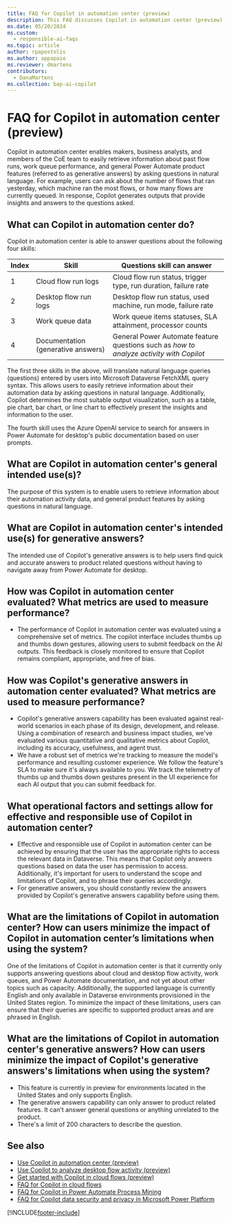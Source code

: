 ```yaml
---
title: FAQ for Copilot in automation center (preview)
description: This FAQ discusses Copilot in automation center (preview) and the key considerations for making use of this technology responsibly.
ms.date: 05/20/2024
ms.custom: 
  - responsible-ai-faqs
ms.topic: article
author: rpapostolis
ms.author: appapaio
ms.reviewer: dmartens
contributors:
  - DanaMartens
ms.collection: bap-ai-copilot
---
```


# FAQ for Copilot in automation center (preview)

Copilot in automation center enables makers, business analysts, and members of the CoE team to easily retrieve information about past flow runs, work queue performance, and general Power Automate product features (referred to as generative answers) by asking questions in natural language. For example, users can ask about the number of flows that ran yesterday, which machine ran the most flows, or how many flows are currently queued. In response, Copilot generates outputs that provide insights and answers to the questions asked.

## What can Copilot in automation center do?

Copilot in automation center is able to answer questions about the following four skills:

| Index | Skill | Questions skill can answer|
|---|---|---|
| 1 | Cloud flow run logs | Cloud flow run status, trigger type, run duration, failure rate |
| 2 | Desktop flow run logs | Desktop flow run status, used machine, run mode, failure rate |
| 3 | Work queue data | Work queue items statuses, SLA attainment, processor counts |
| 4 | Documentation (generative answers) | General Power Automate feature questions such as *how to analyze activity with Copilot* |

The first three skills in the above, will translate natural language queries (questions) entered by users into Microsoft Dataverse FetchXML query syntax. This allows users to easily retrieve information about their automation data by asking questions in natural language. Additionally, Copilot determines the most suitable output visualization, such as a table, pie chart, bar chart, or line chart to effectively present the insights and information to the user.

The fourth skill uses the Azure OpenAI service to search for answers in Power Automate for desktop's public documentation based on user prompts.

## What are Copilot in automation center's general intended use(s)?

The purpose of this system is to enable users to retrieve information about their automation activity data, and general product features by asking questions in natural language.

## What are Copilot in automation center's intended use(s) for generative answers?

The intended use of Copilot's generative answers is to help users find quick and accurate answers to product related questions without having to navigate away from Power Automate for desktop.

## How was Copilot in automation center evaluated? What metrics are used to measure performance?

- The performance of Copilot in automation center was evaluated using a comprehensive set of metrics. The copilot interface includes thumbs up and thumbs down gestures, allowing users to submit feedback on the AI outputs. This feedback is closely monitored to ensure that Copilot remains compliant, appropriate, and free of bias.

## How was Copilot's generative answers in automation center evaluated? What metrics are used to measure performance?

- Copilot's generative answers capability has been evaluated against real-world scenarios in each phase of its design, development, and release. Using a combination of research and business impact studies, we've evaluated various quantitative and qualitative metrics about Copilot, including its accuracy, usefulness, and agent trust.
- We have a robust set of metrics we're tracking to measure the model's performance and resulting customer experience. We follow the feature's SLA to make sure it's always available to you. We track the telemetry of thumbs up and thumbs down gestures present in the UI experience for each AI output that you can submit feedback for.

## What operational factors and settings allow for effective and responsible use of Copilot in automation center?

- Effective and responsible use of Copilot in automation center can be achieved by ensuring that the user has the appropriate rights to access the relevant data in Dataverse. This means that Copilot only answers questions based on data the user has permission to access. Additionally, it's important for users to understand the scope and limitations of Copilot, and to phrase their queries accordingly.
- For generative answers, you should constantly review the answers provided by Copilot's generative answers capability before using them.

## What are the limitations of Copilot in automation center? How can users minimize the impact of Copilot in automation center’s limitations when using the system?

One of the limitations of Copilot in automation center is that it currently only supports answering questions about cloud and desktop flow activity, work queues, and Power Automate documentation, and not yet about other topics such as capacity. Additionally, the supported language is currently English and only available in Dataverse environments provisioned in the United States region. To minimize the impact of these limitations, users can ensure that their queries are specific to supported product areas and are phrased in English.

## What are the limitations of Copilot in automation center's generative answers? How can users minimize the impact of Copilot's generative answers's limitations when using the system?
  
- This feature is currently in preview for environments located in the United States and only supports English.
- The generative answers capability can only answer to product related features. It can't answer general questions or anything unrelated to the product.
- There's a limit of 200 characters to describe the question.

## See also

- [Use Copilot in automation center (preview)](automation-center-copilot.md)
- [Use Copilot to analyze desktop flow activity (preview)](./desktop-flows/use-copilot-to-analyze-desktopflow-activity.md)
- [Get started with Copilot in cloud flows (preview)](get-started-with-copilot.md)
- [FAQ for Copilot in cloud flows](faqs-copilot.md)
- [FAQ for Copilot in Power Automate Process Mining](faqs-copilot-in-process-mining.md)
- [FAQ for Copilot data security and privacy in Microsoft Power Platform](/power-platform/faqs-copilot-data-security-privacy)

[!INCLUDE[footer-include](./includes/footer-banner.md)]
